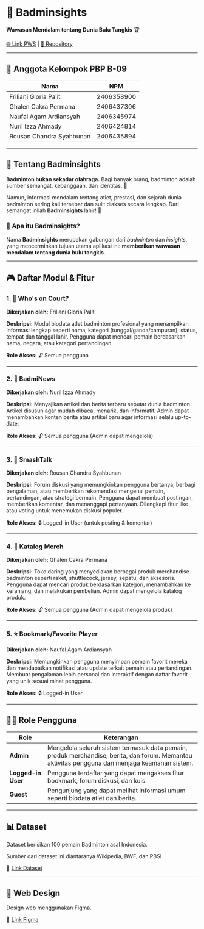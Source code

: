 # 🏸 Badminsights




**Wawasan Mendalam tentang Dunia Bulu Tangkis** 🏆

[🌐 Link PWS](https://rousan-chandra-badminsights.pbp.cs.ui.ac.id/) | [📂 Repository](https://github.com/PBP-09/Badminsights.git)



---

## 👥 Anggota Kelompok PBP B-09

| Nama | NPM |
|------|-----|
| Friliani Gloria Palit | 2406358900 |
| Ghalen Cakra Permana | 2406437306 |
| Naufal Agam Ardiansyah | 2406345974 |
| Nuril Izza Ahmady | 2406424814 |
| Rousan Chandra Syahbunan | 2406435894 |

---

## 📖 Tentang Badminsights

**Badminton bukan sekadar olahraga.** Bagi banyak orang, badminton adalah sumber semangat, kebanggaan, dan identitas. 💪

Namun, informasi mendalam tentang atlet, prestasi, dan sejarah dunia badminton sering kali tersebar dan sulit diakses secara lengkap. Dari semangat inilah **Badminsights** lahir! 🌟

### 🎯 Apa itu Badminsights?

Nama **Badminsights** merupakan gabungan dari *badminton* dan *insights*, yang mencerminkan tujuan utama aplikasi ini: **memberikan wawasan mendalam tentang dunia bulu tangkis**.

---

## 🎮 Daftar Modul & Fitur

### 1. 👤 Who's on Court?
**Dikerjakan oleh:** Friliani Gloria Palit

**Deskripsi:** Modul biodata atlet badminton profesional yang menampilkan informasi lengkap seperti nama, kategori (tunggal/ganda/campuran), status, tempat dan tanggal lahir. Pengguna dapat mencari pemain berdasarkan nama, negara, atau kategori pertandingan.

**Role Akses:** 🔓 Semua pengguna

---

### 2. 📰 BadmiNews
**Dikerjakan oleh:** Nuril Izza Ahmady

**Deskripsi:** Menyajikan artikel dan berita terbaru seputar dunia badminton. Artikel disusun agar mudah dibaca, menarik, dan informatif. Admin dapat menambahkan konten berita atau artikel baru agar informasi selalu up-to-date.

**Role Akses:** 🔓 Semua pengguna (Admin dapat mengelola)

---

### 3. 💬 SmashTalk
**Dikerjakan oleh:** Rousan Chandra Syahbunan

**Deskripsi:** Forum diskusi yang memungkinkan pengguna bertanya, berbagi pengalaman, atau memberikan rekomendasi mengenai pemain, pertandingan, atau strategi bermain. Pengguna dapat membuat postingan, memberikan komentar, dan menanggapi pertanyaan. Dilengkapi fitur like atau voting untuk menemukan diskusi populer.

**Role Akses:** 🔒 Logged-in User (untuk posting & komentar)

---

### 4. 🛒 Katalog Merch
**Dikerjakan oleh:** Ghalen Cakra Permana

**Deskripsi:** Toko daring yang menyediakan berbagai produk merchandise badminton seperti raket, shuttlecock, jersey, sepatu, dan aksesoris. Pengguna dapat mencari produk berdasarkan kategori, menambahkan ke keranjang, dan melakukan pembelian. Admin dapat mengelola katalog produk.

**Role Akses:** 🔓 Semua pengguna (Admin dapat mengelola produk)

---

### 5. ⭐ Bookmark/Favorite Player
**Dikerjakan oleh:** Naufal Agam Ardiansyah

**Deskripsi:** Memungkinkan pengguna menyimpan pemain favorit mereka dan mendapatkan notifikasi atau update terkait pemain atau pertandingan. Membuat pengalaman lebih personal dan interaktif dengan daftar favorit yang unik sesuai minat pengguna.

**Role Akses:** 🔒 Logged-in User

---

## 👨‍💼 Role Pengguna

| Role | Keterangan | 
|------|-----------|
| **Admin** | Mengelola seluruh sistem termasuk data pemain, produk merchandise, berita, dan forum. Memantau aktivitas pengguna dan menjaga keamanan sistem. |
| **Logged-in User** | Pengguna terdaftar yang dapat mengakses fitur bookmark, forum diskusi, dan kuis. |
| **Guest** | Pengunjung yang dapat melihat informasi umum seperti biodata atlet dan berita. |

---

## 📊 Dataset

Dataset berisikan 100 pemain Badminton asal Indonesia. 

Sumber dari dataset ini diantaranya Wikipedia, BWF, dan PBSI

🔗 [Link Dataset](https://docs.google.com/spreadsheets/d/18yNj_TLrU-CJbgXg5ZqDDTt7wtm0cvLYEuYeB0zaxyQ/edit?usp=sharing)

---

## 🎨 Web Design
Design web menggunakan Figma.

🔗 [Link Figma]( https://www.figma.com/design/nx99S5yzqm39UQmLQsjnCb/Badminsights?node-id=0-1&t=1Pj3ayvEd9KPDaDe-1)

